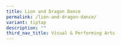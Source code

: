 ```yaml
---
title: Lion and Dragon Dance
permalink: /lion-and-dragon-dance/
variant: tiptap
description: ""
third_nav_title: Visual & Performing Arts
---
```

